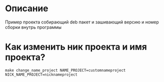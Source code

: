 # Описание

Пример проекта собирающий deb пакет и зашивающий версию и номер сборки внутрь программы

# Как изменить ник проекта и имя проекта?

```
make change_name_project NAME_PROJECT=customnameproject NICK_NAME_PROJECT=nicknameproject
```
